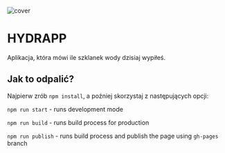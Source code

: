 ![cover](https://cotenfrontend.pl/img/cover.png)

# HYDRAPP

Aplikacja, która mówi ile szklanek wody dzisiaj wypiłeś.

## Jak to odpalić?

Najpierw zrób `npm install`, a poźniej skorzystaj z następujących opcji:

`npm run start` - runs development mode

`npm run build` - runs build process for production

`npm run publish` - runs build process and publish the page using `gh-pages` branch

